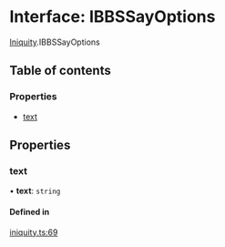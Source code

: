 # Interface: IBBSSayOptions

[Iniquity](../modules/Iniquity.md).IBBSSayOptions

## Table of contents

### Properties

- [text](Iniquity.IBBSSayOptions.md#text)

## Properties

### text

• **text**: `string`

#### Defined in

[iniquity.ts:69](https://github.com/iniquitybbs/iniquity/blob/f12cb99/packages/core/src/iniquity.ts#L69)
